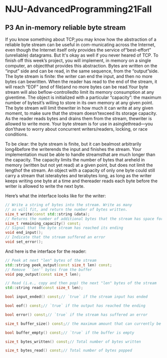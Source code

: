 # NJU-AdvancedProgramming21Fall

## P3 An in-memory reliable byte stream



If you know something about TCP,you may know how the abstraction of a reliable  byte stream can be useful in com-municating across the Internet, even though the Internet itself only provides the service of“best-effort” (unreliable) datagrams. But It's okay as well if you never heared of TCP. To finish off this week’s project, you will implement, in memory on a single computer, an objectthat provides this abstraction. Bytes are written on the “input” side and can be read, in the same sequence, from the “output”side.  The byte stream is finite:  the writer can end the input, and then no more bytes can bewritten.  When the reader has read to the end of the stream, it will reach “EOF” (end of file)and no more bytes can be read.Your byte stream will also beflow-controlledto limit its memory consumption at any giventime.  The object is initialized with a particular “capacity”:  the maximum number of bytesit’s willing to store in its own memory at any given point.  The byte stream will limit thewriter in how much it can write at any given moment, to make sure that the stream doesn’texceed its storage capacity.  As the reader reads bytes and drains them from the stream, thewriter is allowed to write more.  Your byte stream is for use in asinglethread—you don’thave to worry about concurrent writers/readers, locking, or race conditions.


To be clear: the byte stream is finite, but it can bealmost arbitrarily long4before the writerends the input and finishes the stream.  Your implementation must be able to handle streamsthat are much longer than the capacity.  The capacity limits the number of bytes that areheld in memory (written but not yet read) at a given point, but does not limit the lengthof the stream.  An object with a capacity of only one byte could still carry a stream that isterabytes and terabytes long, as long as the writer keeps writing one byte at a time and thereader reads each byte before the writer is allowed to write the next byte.

Here’s what the interface looks like for the writer:

```C++
// Write a string of bytes into the stream. Write as many
// as will fit, and return the number of bytes written.
size_t write(const std::string &data);
// Returns the number of additional bytes that the stream has space for
size_t remaining_capacity() const;
// Signal that the byte stream has reached its ending
void end_input();
// Indicate that the stream suffered an error
void set_error();


```


And here is the interface for the reader:
```C++
// Peek at next "len" bytes of the stream
std::string peek_output(const size_t len) const;
// Remove ``len'' bytes from the buffer
void pop_output(const size_t len);

// Read (i.e., copy and then pop) the next "len" bytes of the stream
std::string read(const size_t len);

bool input_ended() const;// `true` if the stream input has ended

bool eof() const;// `true` if the output has reached the ending

bool error() const;// `true` if the stream has suffered an error

size_t buffer_size() const;// the maximum amount that can currently be peeked/read

bool buffer_empty() const;// `true` if the buffer is empty

size_t bytes_written() const;// Total number of bytes written

size_t bytes_read() const;// Total number of bytes popped

```